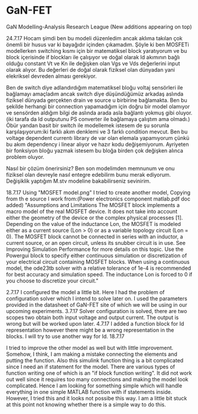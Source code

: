 # GaN-FET
GaN Modelling-Analysis Research League
(New additions appearing on top)

24.7.17
Hocam şimdi ben bu modeli düzenledim ancak aklıma takılan çok önemli bir husus var ki bayağıdır içinden çıkamadım. Şöyle ki ben MOSFETi modellerken switching kısmı için bir matematiksel block yaratıyorum ve bu block içerisinde if blockları ile çalışıyor ve doğal olarak Id akımının bağlı olduğu constant Vt ve Kn ile değişken olan Vgs ve Vds değerlerini input olarak alıyor. Bu değerleri de doğal olarak fiziksel olan dünyadan yani elekriksel devreden alması gerekiyor.

Ben de switch diye adlandırdığım matematiksel bloğu voltaj sensörleri ile bağlamayı amaçladım ancak switch diye düşündüğümüz arkadaş aslında fiziksel dünyada gerçekten drain ve source u birbirine bağlamakta. Ben bu şekilde herhangi bir connection yapamadığım için doğru bir model olamıyor ve sensörden aldığım bilgi de aslında arada asla bağlantı yokmuş gibi oluyor. (iki tarafa da  Id outputunu PS converter ile bağlamaya çalıştım ama olmadı.)
  Öbür yandan basit bir switch ile modellemek istesem de şu sorunla karşılaşıyorum:iki farklı akım denklemi ve 3 farklı condition mevcut. Ben bu voltage dependent currentı library de var olan elemala yapamıyorum çünkü bu akım dependency i linear alıyor ve hazır kodu değişemiyorum. Ayriyeten bir fonksiyon bloğu yazmak istesem bu bloğa birden çok değişken alınca problem oluyor.

  Nasıl bir çözüm önerirsiniz? Ben son modelimden memnunum ve onu fiziksel olan devreyle nasıl entegre edebilirm bunu merak ediyorum. Değişiklik  yaptığım M.stv modeline bakabilirseniz sevinirim.



18.7.17
Using "MOSFET model.png" I tried to create another model,
Copying from th e source I work from:(Power electronics component matlab.pdf doc added)
"Assumptions and Limitations
The MOSFET block implements a macro model of the real MOSFET device. It does not take into account
either the geometry of the device or the complex physical processes [1].
Depending on the value of the inductance Lon, the MOSFET is modeled either as a current source (Lon >
0) or as a variable topology circuit (Lon = 0). The MOSFET block cannot be connected in series with an
inductor, a current source, or an open circuit, unless its snubber circuit is in use. See Improving
Simulation Performance for more details on this topic.
Use the Powergui block to specify either continuous simulation or discretization of your electrical circuit
containing MOSFET blocks. When using a continuous model, the ode23tb solver with a relative tolerance
of 1e-4 is recommended for best accuracy and simulation speed.
The inductance Lon is forced to 0 if you choose to discretize your circuit."




2.7.17
I configured the model a little bit. Here I had the problem of configuration solver which I intend to solve later on. I used the parameters provided in the datasheet of GaN-FET site of which we will be using in our upcoming experiments.
3.7.17
Solver configuration is solved, there are two scopes two obtain both input voltage and output current. The output is wrong but will be worked upon later.
4.7.17
I added a function block for Id representation however there might be a wrong representation in the blocks. I will try to use another way for Id.
18.7.17

I tried to improve the other model as well but with little improvement. Somehow, I think, I am making a mistake connecting the elements and putting the function. Also this simulink function thing is a bit complicated since I need an if statement for the model. There are various types of function writing one of which is an "if block function writing". It did not work out well since it requires too many connections and making the model look complicated. Hence I am looking for something simple which will handle everything in one simple MATLAB function with if statements inside. However, I tried this and it looks not possibe this way. I am a little bit stuck at this point not knowing whether there is a simple way to do this.

